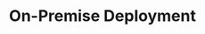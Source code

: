 ---
title: On-Premise Deployment
description: Learn how to deploy Pachyderm on premise. 
author:
tags: ["2.3.x", "on-prem", "deployment"]
categories:
series:
date:
weight: 4
---